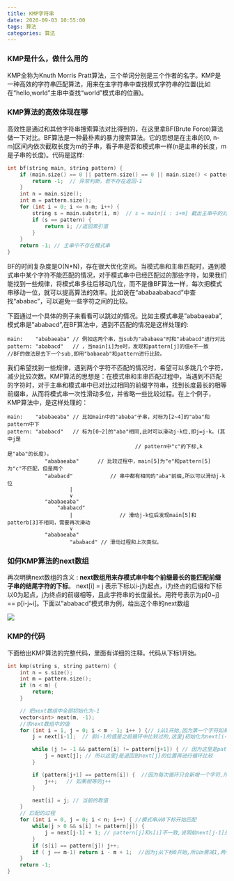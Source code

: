 ```yaml
---
title: KMP字符串
date: 2020-09-03 10:55:00
tags: 算法
categories: 算法
---
```

### KMP是什么，做什么用的
KMP全称为Knuth Morris Pratt算法，三个单词分别是三个作者的名字。KMP是一种高效的字符串匹配算法，用来在主字符串中查找模式字符串的位置(比如在“hello,world”主串中查找“world”模式串的位置)。

### KMP算法的高效体现在哪
高效性是通过和其他字符串搜索算法对比得到的，在这里拿BF(Brute Force)算法做一下对比。BF算法是一种最朴素的暴力搜索算法。它的思想是在主串的[0, n-m]区间内依次截取长度为m的子串，看子串是否和模式串一样(n是主串的长度，m是子串的长度)。代码是这样:
<!--more-->
```c++
int bf(string main, string pattern) {
    if (main.size() == 0 || pattern.size() == 0 || main.size() < pattern.size()) {
        return -1;  // 异常判断，若不存在返回-1
    }
    int n = main.size();
    int m = pattern.size();
    for (int i = 0; i <= n-m; i++) {
        string s = main.substr(i, m)  // s = main[i : i+m] 截出主串中的对比串
        if (s == pattern) {
            return i; //返回索引值
        }
    }
    return -1; // 主串中不存在模式串
}
```

BF的时间复杂度是O(N*N)，存在很大优化空间。当模式串和主串匹配时，遇到模式串中某个字符不能匹配的情况，对于模式串中已经匹配过的那些字符，如果我们能找到一些规律，将模式串多往后移动几位，而不是像BF算法一样，每次把模式串移动一位，就可以提高算法的效率。比如说在“ababaababacd”中查找“ababac”，可以避免一些字符之间的比较。

下面通过一个具体的例子来看看可以跳过的情况。比如主模式串是”ababaeaba”,模式串是”ababacd”,在BF算法中，遇到不匹配的情况是这样处理的:

```
main:    "ababaeaba" // 例如这两个串，当sub为"ababaea"时和"ababacd"进行对比
pattern: "ababacd"   // ，当main[i]为e时，发现和pattern[j]的值e不一致
//BF的做法是去下一个sub,即用"babaeab"和pattern进行比较。
```

我们希望找到一些规律，遇到两个字符不匹配的情况时，希望可以多跳几个字符，减少比较次数。KMP算法的思想是：在模式串和主串匹配过程中，当遇到不匹配的字符时，对于主串和模式串中已对比过相同的前缀字符串，找到长度最长的相等前缀串，从而将模式串一次性滑动多位，并省略一些比较过程。在上个例子，KMP算法中，是这样处理的：
```
main:    "ababaeaba" // 比如main中的"ababa"子串，对标为[2~4]的"aba"和pattern中下
pattern: "ababacd"   // 标为[0~2]的"aba"相同,此时可以滑动j-k位,即j=j-k。(其中j是
                                         // pattern中"c"的下标,k是"aba"的长度)。
            "ababaeaba"      // 比较过程中，main[5]为"e"和pattern[5]为"c"不匹配，但是两个
            "ababacd"            // 串中都有相同的"aba"前缀,所以可以滑动j-k位
                    |           
                    ∨
            "ababaeaba"   
                "ababacd"
                    |               // 滑动j-k位后发现main[5]和patterb[3]不相同，需要再次滑动
                    ∨
            "ababaeaba"   
                    "ababacd" // 滑动过程和上次类似。
```

### 如何KMP算法的next数组
再次明确next数组的含义 : **next数组用来存模式串中每个前缀最长的能匹配前缀子串的结尾字符的下标**。 next[i] = j 表示下标以i-j为起点，i为终点的后缀和下标以0为起点，j为终点的前缀相等，且此字符串的长度最长。用符号表示为p[0~j] == p[i-j~i]。下面以”ababacd”模式串为例，给出这个串的next数组

![](1.png)

### KMP的代码
下面给出KMP算法的完整代码，里面有详细的注释。代码从下标1开始。
```c++
int kmp(string s, string pattern) {
    int n = s.size();
    int m = pattern.size();
    if (n < m) {
        return;
    }

    // 把next数组中全部初始化为-1
    vector<int> next(m, -1);
    //求next数组中的值
    for (int i = 1, j = 0; i < m - 1; i++ ) {// i从1开始,因为第一个字符如果比较失败了,需重新开始匹配 // i取不到m-1的值, 因为取到m-1意味着整个字符串都相等
        j = next[i-1];  // 前i-1的值是之前循环中比较过的,这里j初始化为next[i-1]

        while (j != -1 && pattern[i] != pattern[j+1]) { // 因为这里是pattern[i]和pattern[j+1]进行比较
            j = next[j]; // 所以这里j是退回到next[j]的位置再进行循环比较
        }

        if (pattern[j+1] == pattern[i]) {  //因为每次循环只会新增一个字符,所以这里用if判断一个新字母即可.
            j++;   // 如果相等则j++
        }

        next[i] = j; // 当前的取值
    } 
    // 匹配的过程
    for (int i = 0, j = 0; i < n; i++) { //模式串从0下标开始匹配
        while(j > 0 && s[i] != pattern[j]) {
            j = next[j-1] + 1; // pattern[j]和s[i]不一致,说明前next[j-1]是匹配的,所以移动next[j-1]位;因为s[i]要继续和pattern[j]进行比较,所以j还需加1
        }
        if (s[i] == pattern[j]) j++;
        if ( j == m-1) return i - m + 1;  //因为j从下标0开始,所以m需减1,两者相等说明循环了len(m)次
    }
    return -1;
}
```